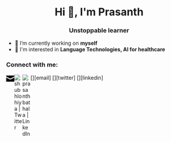 <!--### Hi there 👋
-->

<!--
**prasbathala/prasbathala** is a ✨ _special_ ✨ repository because its `README.md` (this file) appears on your GitHub profile.

Here are some ideas to get you started:

- 🔭 I’m currently working on ...
- 🌱 I’m currently learning ...
- 👯 I’m looking to collaborate on ...
- 🤔 I’m looking for help with ...
- 💬 Ask me about ...
- 📫 How to reach me: ...
- 😄 Pronouns: ...
- ⚡ Fun fact: ...
-->

<h1 align="center">Hi 👋, I'm Prasanth</h1>
<h3 align="center">Unstoppable learner</h3>

- 🔭 I’m currently working on **myself**
- 💬 I'm interested in **Language Technologies, AI for healthcare**

<!--
<p>&nbsp;<img align="center" src="https://github-readme-stats.vercel.app/api?username=prasbathala&include_all_commits=true&count_private=true&show_icons=true&locale=en&theme=dark" alt="prasbathala" /></p>
-->

<h3 align="left">Connect with me:</h3>
[<img align="left" alt="pbathala3@gatech.edu | Email" width="22px" src="https://raw.githubusercontent.com/iconic/open-iconic/master/svg/envelope-closed.svg" />][email]
[<img align="left" alt="shubhlohiya | Twitter" width="22px" src="https://cdn.jsdelivr.net/npm/simple-icons@v3/icons/twitter.svg" />][twitter]
[<img align="left" alt="prasanthbathala | LinkedIn" width="22px" src="https://cdn.jsdelivr.net/npm/simple-icons@v3/icons/linkedin.svg" />][linkedin]


[email]: mailto:pbathala3@gatech.edu
[linkedin]: https://www.linkedin.com/in/prasanthbathala
